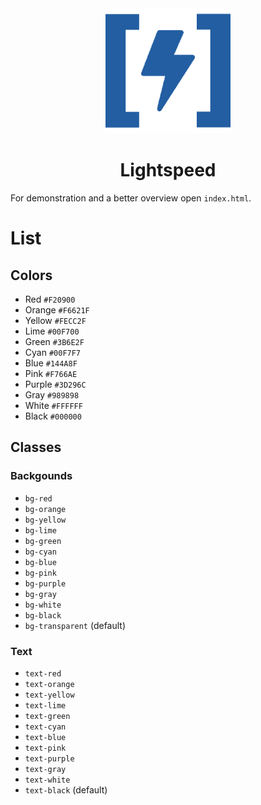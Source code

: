 <div align="center">
<img src="logo.png" alt="Logo" width="200px"><br>
<h1>Lightspeed</h1>
</div>

For demonstration and a better overview open `index.html`.

# List

## Colors

- Red `#F20900`
- Orange `#F6621F`
- Yellow `#FECC2F`
- Lime `#00F700`
- Green `#3B6E2F`
- Cyan `#00F7F7`
- Blue `#144A8F`
- Pink `#F766AE`
- Purple `#3D296C`
- Gray `#989898`
- White `#FFFFFF`
- Black `#000000`

## Classes

### Backgounds

- `bg-red`
- `bg-orange`
- `bg-yellow`
- `bg-lime`
- `bg-green`
- `bg-cyan`
- `bg-blue`
- `bg-pink`
- `bg-purple`
- `bg-gray`
- `bg-white`
- `bg-black`
- `bg-transparent` (default)

### Text

- `text-red`
- `text-orange`
- `text-yellow`
- `text-lime`
- `text-green`
- `text-cyan`
- `text-blue`
- `text-pink`
- `text-purple`
- `text-gray`
- `text-white`
- `text-black` (default)
